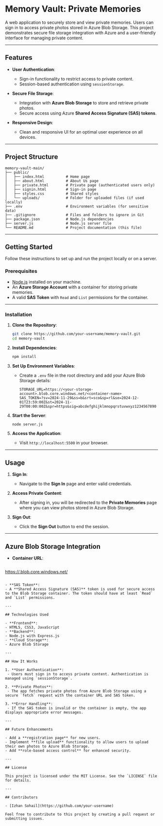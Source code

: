 # Memory Vault: Private Memories

A web application to securely store and view private memories. Users can sign in to access private photos stored in Azure Blob Storage. This project demonstrates secure file storage integration with Azure and a user-friendly interface for managing private content.

---

## Features

- **User Authentication**:
  - Sign-in functionality to restrict access to private content.
  - Session-based authentication using `sessionStorage`.

- **Secure File Storage**:
  - Integration with **Azure Blob Storage** to store and retrieve private photos.
  - Secure access using Azure **Shared Access Signature (SAS) tokens**.

- **Responsive Design**:
  - Clean and responsive UI for an optimal user experience on all devices.

---

## Project Structure

```
memory-vault-main/
├── public/
│   ├── index.html          # Home page
│   ├── about.html          # About Us page
│   ├── private.html        # Private page (authenticated users only)
│   ├── signin.html         # Sign-in page
│   ├── styles.css          # Shared styles
│   └── uploads/            # Folder for uploaded files (if used locally)
├── .env                    # Environment variables (for sensitive data)
├── .gitignore              # Files and folders to ignore in Git
├── package.json            # Node.js dependencies
├── server.js               # Node.js server file
└── README.md               # Project documentation (this file)
```

---

## Getting Started

Follow these instructions to set up and run the project locally or on a server.

### Prerequisites

- [Node.js](https://nodejs.org/) installed on your machine.
- An **Azure Storage Account** with a container for storing private memories.
- A valid **SAS Token** with `Read` and `List` permissions for the container.

---

### Installation

1. **Clone the Repository**:
   ```bash
   git clone https://github.com/your-username/memory-vault.git
   cd memory-vault
   ```

2. **Install Dependencies**:
   ```bash
   npm install
   ```

3. **Set Up Environment Variables**:
   - Create a `.env` file in the root directory and add your Azure Blob Storage details:
     ```
     STORAGE_URL=https://<your-storage-account>.blob.core.windows.net/<container-name>
     SAS_TOKEN=?sv=2024-11-29&ss=b&srt=sco&sp=rl&se=2024-12-01T23:59:00Z&st=2024-11-29T00:00:00Z&spr=https&sig=abcdefghijklmnopqrstuvwxyz1234567890
     ```

4. **Start the Server**:
   ```bash
   node server.js
   ```

5. **Access the Application**:
   - Visit `http://localhost:5500` in your browser.

---

## Usage

1. **Sign In**:
   - Navigate to the **Sign In** page and enter valid credentials.

2. **Access Private Content**:
   - After signing in, you will be redirected to the **Private Memories** page where you can view photos stored in Azure Blob Storage.

3. **Sign Out**:
   - Click the **Sign Out** button to end the session.

---

## Azure Blob Storage Integration

- **Container URL**:
  ```
 [ https://<your-storage-account>.blob.core.windows.net/<container-name>](https://cloudtask5.blob.core.windows.net/private-memories)
  ```

- **SAS Token**:
  - A **Shared Access Signature (SAS)** token is used for secure access to the Blob Storage container. The token should have at least `Read` and `List` permissions.

---

## Technologies Used

- **Frontend**:
  - HTML5, CSS3, JavaScript
- **Backend**:
  - Node.js with Express.js
- **Cloud Storage**:
  - Azure Blob Storage

---

## How It Works

1. **User Authentication**:
   - Users must sign in to access private content. Authentication is managed using `sessionStorage`.

2. **Private Photos**:
   - The app fetches private photos from Azure Blob Storage using a secure `fetch` request with the container URL and SAS token.

3. **Error Handling**:
   - If the SAS token is invalid or the container is empty, the app displays appropriate error messages.

---

## Future Enhancements

- Add a **registration page** for new users.
- Implement **file upload** functionality to allow users to upload their own photos to Azure Blob Storage.
- Add **role-based access control** for enhanced security.

---

## License

This project is licensed under the MIT License. See the `LICENSE` file for details.

---

## Contributors

- [Izhan Sohail](https://github.com/your-username)

Feel free to contribute to this project by creating a pull request or submitting issues.
